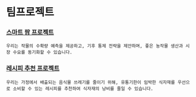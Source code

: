 # 팀프로젝트

### [스마트 팜 프로젝트](https://github.com/sexymonster/Projects/tree/main/TeamProject/smart_farm)
    우리는 작물의 수확량 예측을 제공하고, 기후 통제 전략을 제안하며, 좋은 농작물 생산과 시장 수요를 동기화할 수 있습니다.
    

### [레시피 추천 프로젝트](https://github.com/sexymonster/Projects/tree/main/TeamProject/Do_eat)
    우리는 가정에서 배출되는 음식물 쓰레기를 줄이기 위해, 유통기한이 임박한 식자재를 우선으로 소비할 수 있는 레시피를 추천하여 식자재의 낭비를 줄일 수 있습니다.
